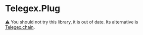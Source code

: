 # Telegex.Plug

⚠️ You should not try this library, it is out of date. Its alternative is [Telegex.chain](https://github.com/telegex/telegex).
